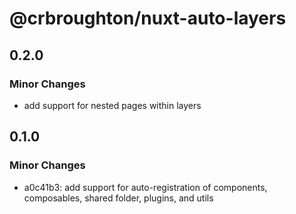 # @crbroughton/nuxt-auto-layers

## 0.2.0

### Minor Changes

- add support for nested pages within layers

## 0.1.0

### Minor Changes

- a0c41b3: add support for auto-registration of components, composables, shared folder, plugins, and utils
